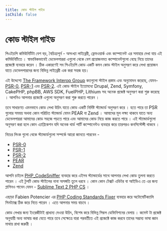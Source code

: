 ```yaml
---
title: কোড স্টাইল গাইড
isChild: false
---
```


# কোড স্টাইল গাইড


পিএইচপি কমিউনিটিটা বেশ বড়, বৈচিত্র্যপূর্ন - অসংখ্যা লাইব্রেরী, ফ্রেমওয়ার্ক এবং কম্পোনেন্ট এর সমাহার দেখা যায় এই কমিউনিটিতে । স্বাভাবিকভাবেই ডেভেলপাররা এগুলো থেকে বেশ প্রয়োজনমত কম্পোনেন্টগুলো বেছে নিয়ে তাদের প্রজেক্টে ব্যবহার করেন । ঠিক একারণেই সব পিএইচপি কোড একটি কমন কোড স্টাইল অনুসরণ করে লেখা প্রয়োজন যাতে ডেভেলপারদের জন্য বিভিন্ন লাইব্রেরী এক করা সহজ হয়। 

এই উদ্দেশ্যে [The Framework Interop Group][fig] কতগুলো স্টাইল প্রস্তাব এবং অনুমোদন করেছে, যেমন-  [PSR-0][psr0], [PSR-1][psr1] এবং [PSR-2][psr2]. এই কোড স্টাইল ইতোমধ্যে  Drupal, Zend, Symfony, CakePHP, phpBB, AWS SDK, FuelPHP, Lithium সহ অনেক প্রজেক্ট অনুসরণ করা শুরু করেছে । আপনিও আপনার প্রজেক্টে এগুলো অনুসরণ করা শুরু করতে পারেন ।

তবে সাধারণত এমনভাবে কোড লেখা উচিৎ যাতে কোড একটি নির্দিষ্ট স্ট্যান্ডার্ড অনুসরণ করে । হতে পারে তা PSR গুলোর সমন্বয় অথবা কোন পরিচিত স্ট্যান্ডার্ড যেমন PEAR বা Zend । আমাদের মূল লক্ষ্য থাকবে যাতে অন্য ডেভেলপাররা আমাদের কোড সহজে পড়তে পারে এবং আমাদের কোড নিয়ে কাজ করতে পারে । এই স্ট্যান্ডার্ডগুলো অনুসরণ করা হলে কোন এ্যাপ্লিকেশন যদি অনেক থার্ড পার্টি কম্পোনেন্টও ব্যবহার করে তারপরও কনসিস্টেন্সী থাকবে । 

নিচের লিংক গুলো থেকে স্ট্যান্ডার্ডগুলো সম্পর্কে আরো জানতে পারবেন - 

* [PSR-0][psr0]
* [PSR-1][psr1]
* [PSR-2][psr2]
* [PEAR][pear-cs]
* [Zend][zend-cs]

আপনি চাইলে [PHP_CodeSniffer][phpcs] ব্যবহার করে এইসব স্ট্যান্ডার্ডের সাথে আপনার লেখা কোড তুলনা করতে পারেন । এই টুলটি কোড স্টাইলের নানা অসঙ্গতি তুলে ধরবে । কোন কোন টেক্সট এডিটর বা আইডিএ তে এর জন্য প্লাগিনও পাবেন যেমন - [Sublime Text 2 PHP CS][st-cs] । 

এছাড়া Fabien Potencier এর [PHP Coding Standards Fixer][phpcsfixer] ব্যবহার করে অটোমেটিক্যালি সিনট্যাক্স ঠিক করে নিতে পারেন । এতে আপনার সময় বাচবে । 

কোড লেখার জন্য ইংরেজীটাই প্রাধান্য দেওয়া উচিৎ, বিশেষ করে বিভিন্ন সিম্বল ডেফিনিশনের বেলায় । কমেন্ট টা প্রজেক্ট অনুযায়ী অন্য ভাষায় করা যেতে পারে তবে সেক্ষেত্রে যারা পরবর্তীতে এই প্রজেক্টে কাজ করবে তাদের সম্ভাব্য ভাষা জ্ঞান মাথায় রাখা জরুরী । 

[fig]: http://www.php-fig.org/
[psr0]: https://github.com/php-fig/fig-standards/blob/master/accepted/PSR-0.md
[psr1]: https://github.com/php-fig/fig-standards/blob/master/accepted/PSR-1-basic-coding-standard.md
[psr2]: https://github.com/php-fig/fig-standards/blob/master/accepted/PSR-2-coding-style-guide.md
[psr3]: https://github.com/php-fig/fig-standards/blob/master/accepted/PSR-3-logger-interface.md
[pear-cs]: http://pear.php.net/manual/en/standards.php
[zend-cs]: http://framework.zend.com/wiki/display/ZFDEV2/Coding+Standards
[phpcs]: http://pear.php.net/package/PHP_CodeSniffer/
[st-cs]: https://github.com/benmatselby/sublime-phpcs
[phpcsfixer]: http://cs.sensiolabs.org/
